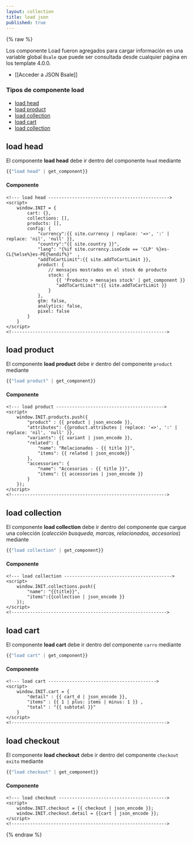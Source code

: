 ```yaml
---
layout: collection
title: load json
published: true
---
```

{% raw %}


Los componente Load fueron agregados para cargar información en una variable global `Bsale` que puede ser consultada desde cualquier página en los template 4.0.0.

* [[Acceder a JSON Bsale]]

### Tipos de componente load

* [load head](#load-head)
* [load product](#load-product)
* [load collection](#load-collection)
* [load cart](#load-cart)
* [load collection](#load-collection)


## load head

El componente **load head** debe ir dentro del componente `head` mediante 
```js
{{"load head" | get_component}}
```
#### Componente
```django
<!--- load head ---------------------------------------------->
<script>
    window.INIT = {
        cart: {},
        collections: [], 
        products: [], 
        config: {
            "currency":{{ site.currency | replace: '=>', ':' | replace: 'nil', 'null' }},
            "country":"{{ site.country }}",
            "lang": "{%if site.currency.isoCode == 'CLP' %}es-CL{%else%}es-PE{%endif%}"  ,
            "addToCartLimit":{{ site.addToCartLimit }},
            product: {
                // mensajes mostrados en el stock de producto
                stock: {
                   {{ 'Producto > mensajes stock' | get_component }}
                   "addToCartLimit":{{ site.addToCartLimit }}
                }
            },
            gtm: false,
            analytics: false,
            pixel: false
        }
    }
</script>
<!----------------------------------------------------------->
```

## load product

El componente **load product** debe ir dentro del componente `product` mediante 
```js
{{"load product" | get_component}}
```
#### Componente
```django
<!--- load product ----------------------------------------->
<script>
    window.INIT.products.push({
        "product" : {{ product | json_encode }},
        "attributes": {{product.attributes | replace: '=>', ':' | replace: 'nil', 'null' }},
        "variants": {{ variant | json_encode }},
        "related": {
            "name": "Relacionados - {{ title }}",
            "items": {{ related | json_encode}}
        },
        "accessories": {
            "name": "Accesorios - {{ title }}",
            "items": {{ accessories | json_encode }}
        }
    });
</script>
<!----------------------------------------------------------->
```

## load collection

El componente **load collection** debe ir dentro del componente que cargue una colección (_calección busqueda, marcas, relacionados, accesorios_) mediante 
```js
{{"load collection" | get_component}}
```
#### Componente
```django
<!--- load collection ----------------------------------------->
<script>
    window.INIT.collections.push({
        "name": "{{title}}",
        "items":{{collection | json_encode }}
    });
</script>
<!----------------------------------------------------------->
```

## load cart

El componente **load cart** debe ir dentro del componente `carro` mediante 
```js
{{"load cart" | get_component}}
```
#### Componente
```django
<!--- load cart ----------------------------------------->
<script>
    window.INIT.cart = {
        "detail" : {{ cart_d | json_encode }},
        "items" : {{ 1 | plus: items | minus: 1 }} ,
        "total" : "{{ subtotal }}"
    }
</script>
<!----------------------------------------------------------->
```
## load checkout 

El componente **load checkout** debe ir dentro del componente `checkout exito` mediante 
```js
{{"load checkout" | get_component}}
```
#### Componente
```django
<!--- load checkout ----------------------------------------->
<script>
    window.INIT.checkout = {{ checkout | json_encode }};
    window.INIT.checkout.detail = {{cart | json_encode }};
</script>
<!----------------------------------------------------------->
```
{% endraw %}